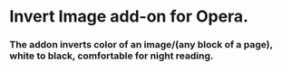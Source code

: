 # Invert Image add-on for Opera.  
### The addon inverts color of an image/(any block of a page), white to black, comfortable for night reading.  

